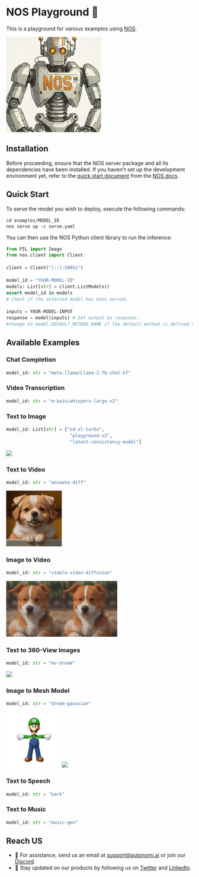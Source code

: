 # NOS Playground 🛝 
This is a playground for various examples using [NOS](https://github.com/autonomi-ai/nos).

<img src="assets/exp_txt2img.png" width="256">

## Installation
Before proceeding, ensure that the NOS server package and all its dependencies have been installed. If you haven't set up the development environment yet, refer to the [quick start document](https://docs.nos.run/docs/quickstart.html) from the [NOS docs](https://docs.nos.run/).

## Quick Start
To serve the model you wish to deploy, execute the following commands:
```console
cd examples/MODEL_ID
nos serve up -c serve.yaml
```
You can then use the NOS Python client library to run the inference:
```python
from PIL import Image
from nos.client import Client

client = Client("[::]:50051")

model_id = "YOUR-MODEL-ID"
models: List[str] = client.ListModels()
assert model_id in models 
# Check if the selected model has been served.

inputs = YOUR-MODEL-INPUT
response = model(inputs) # Get output as response.
#change to model.DEFAULT_METHOD_NAME if the default method is defined as  "__call__"
```

## Available Examples

### Chat Completion
```python
model_id: str = "meta-llama/Llama-2-7b-chat-hf"
```

### Video Transcription
```python
model_id: str = "m-bain/whisperx-large-v2"
```

### Text to Image
```python
model_id: List[str] = ["sd-xl-turbo", 
                        "playground-v2",
                        "latent-consistency-model"]
```
<img src="examples/stable-diffusion-XL-turbo/example.png" width="150">

### Text to Video
```python
model_id: str = "animate-diff"
```
<img src="examples/animate-diff/example.gif" width="150">

### Image to Video
```python
model_id: str = "stable-video-diffusion"
```
<img src="assets/exp_img2vid_in.png" width="150"><img src="assets/exp_img2vid_out.gif" width="150">

### Text to 360-View Images
```python
model_id: str = "mv-dream"
```
<img src="examples/mvdream/example.png" width="600">

### Image to Mesh Model
```python
model_id: str = "dream-gaussian"
```
<img src="examples/dream-gaussian/csm_luigi_rgba.png" width="150"><img src="examples/dream-gaussian/example.gif" width="160">

### Text to Speech
```python
model_id: str = "bark"
```
### Text to Music
```python
model_id: str = "music-gen"
```

## Reach US
* 💬 For assistance, send us an email at [support@autonomi.ai](mailto:support@autonomi.ai) or join our [Discord](https://discord.gg/QAGgvTuvgg).
* 📣 Stay updated on our products by following us on [Twitter](https://twitter.com/autonomi\_ai) and [LinkedIn](https://www.linkedin.com/company/autonomi-ai).
